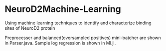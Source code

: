 # NeuroD2Machine-Learning
Using machine learning techniques to identify and characterize binding sites of NeuroD2 protein

Preprocesser and balanced(oversampled positives) mini-batcher are shown in Parser.java. Sample log regression is shown in Ml.jl. 
